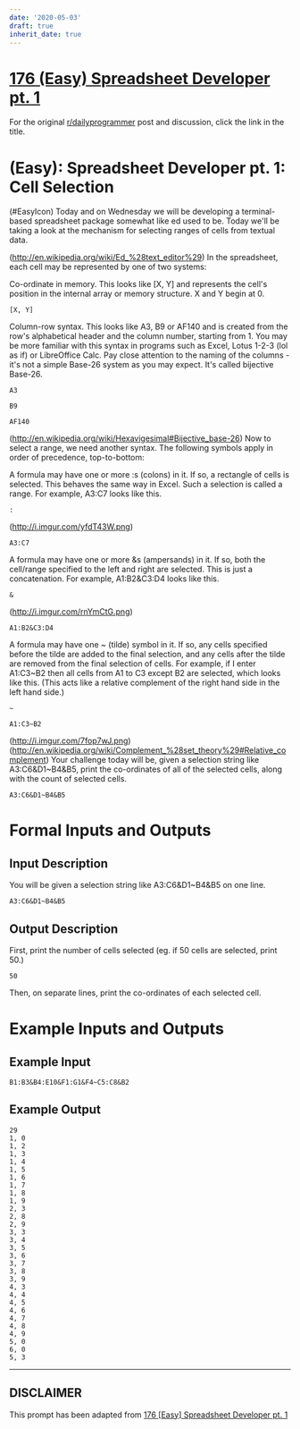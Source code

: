 ```yaml
---
date: '2020-05-03'
draft: true
inherit_date: true
---
```


# [176 (Easy) Spreadsheet Developer pt. 1](https://www.reddit.com/r/dailyprogrammer/comments/2dvc81/8182014_challenge_176_easy_spreadsheet_developer/)

For the original [r/dailyprogrammer](https://www.reddit.com/r/dailyprogrammer/) post and discussion, click the link in the title.

#  (Easy): Spreadsheet Developer pt. 1: Cell Selection
(#EasyIcon)
Today and on Wednesday we will be developing a terminal-based spreadsheet package somewhat like ed used to be. Today we'll be taking a look at the mechanism for selecting ranges of cells from textual data.

(http://en.wikipedia.org/wiki/Ed_%28text_editor%29)
In the spreadsheet, each cell may be represented by one of two systems:

Co-ordinate in memory. This looks like [X, Y] and represents the cell's position in the internal array or memory structure. X and Y begin at 0.


```
[X, Y]
```
Column-row syntax. This looks like A3, B9 or AF140 and is created from the row's alphabetical header and the column number, starting from 1. You may be more familiar with this syntax in programs such as Excel, Lotus 1-2-3 (lol as if) or LibreOffice Calc. Pay close attention to the naming of the columns - it's not a simple Base-26 system as you may expect. It's called bijective Base-26.


```
A3
```

```
B9
```

```
AF140
```
(http://en.wikipedia.org/wiki/Hexavigesimal#Bijective_base-26)
Now to select a range, we need another syntax. The following symbols apply in order of precedence, top-to-bottom:

A formula may have one or more :s (colons) in it. If so, a rectangle of cells is selected. This behaves the same way in Excel. Such a selection is called a range. For example, A3:C7 looks like this.


```
:
```
(http://i.imgur.com/yfdT43W.png)

```
A3:C7
```
A formula may have one or more &s (ampersands) in it. If so, both the cell/range specified to the left and right are selected. This is just a concatenation. For example, A1:B2&C3:D4 looks like this.


```
&
```
(http://i.imgur.com/rnYmCtG.png)

```
A1:B2&C3:D4
```
A formula may have one ~ (tilde) symbol in it. If so, any cells specified before the tilde are added to the final selection, and any cells after the tilde are removed from the final selection of cells. For example, if I enter A1:C3~B2 then all cells from A1 to C3 except B2 are selected, which looks like this. (This acts like a relative complement of the right hand side in the left hand side.)


```
~
```

```
A1:C3~B2
```
(http://i.imgur.com/7fop7wJ.png)
(http://en.wikipedia.org/wiki/Complement_%28set_theory%29#Relative_complement)
Your challenge today will be, given a selection string like A3:C6&D1~B4&B5, print the co-ordinates of all of the selected cells, along with the count of selected cells.


```
A3:C6&D1~B4&B5
```
# Formal Inputs and Outputs
## Input Description
You will be given a selection string like A3:C6&D1~B4&B5 on one line.


```
A3:C6&D1~B4&B5
```
## Output Description
First, print the number of cells selected (eg. if 50 cells are selected, print 50.)


```
50
```
Then, on separate lines, print the co-ordinates of each selected cell.

# Example Inputs and Outputs
## Example Input

```
B1:B3&B4:E10&F1:G1&F4~C5:C8&B2
```
## Example Output

```
29
1, 0
1, 2
1, 3
1, 4
1, 5
1, 6
1, 7
1, 8
1, 9
2, 3
2, 8
2, 9
3, 3
3, 4
3, 5
3, 6
3, 7
3, 8
3, 9
4, 3
4, 4
4, 5
4, 6
4, 7
4, 8
4, 9
5, 0
6, 0
5, 3
```

----
## **DISCLAIMER**
This prompt has been adapted from [176 [Easy] Spreadsheet Developer pt. 1](https://www.reddit.com/r/dailyprogrammer/comments/2dvc81/8182014_challenge_176_easy_spreadsheet_developer/
)
